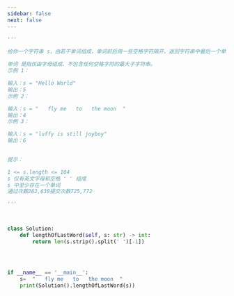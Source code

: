 ```yaml
---
sidebar: false
next: false
---
```

<BlogInfo/>






```python
'''

给你一个字符串 s，由若干单词组成，单词前后用一些空格字符隔开。返回字符串中最后一个单词的长度。

单词 是指仅由字母组成、不包含任何空格字符的最大子字符串。
示例 1：

输入：s = "Hello World"
输出：5
示例 2：

输入：s = "   fly me   to   the moon  "
输出：4
示例 3：

输入：s = "luffy is still joyboy"
输出：6
 

提示：

1 <= s.length <= 104
s 仅有英文字母和空格 ' ' 组成
s 中至少存在一个单词
通过次数282,638提交次数725,772

'''



class Solution:
    def lengthOfLastWord(self, s: str) -> int:
        return len(s.strip().split(' ')[-1])




if __name__ == '__main__':
    s=  "   fly me   to   the moon  "
    print(Solution().lengthOfLastWord(s))





```






<ActionBox />
        
<style>#top-box {margin-top:0.5rem!important;}</style>